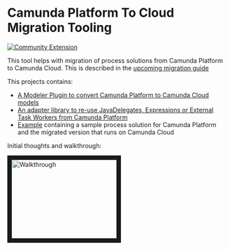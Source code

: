 # Camunda Platform To Cloud Migration Tooling

[![Community Extension](https://img.shields.io/badge/Community%20Extension-An%20open%20source%20community%20maintained%20project-FF4700)](https://github.com/camunda-community-hub/community)

This tool helps with migration of process solutions from Camunda Platform to Camunda Cloud. This is described in the [upcoming migration guide](https://github.com/berndruecker/camunda-cloud-documentation/blob/migration-guide-initial-draft/docs/guides/migrating-from-Camunda-Platform.md)

This projects contains:

* [A Modeler Plugin to convert Camunda Platform to Camunda Cloud models](camunda-modeler-plugin-platform-to-cloud-converter)
* [An adapter library to re-use JavaDelegates, Expressions or External Task Workers from Camunda Platform](camunda-platform-to-cloud-adapter)
* [Example](example/) containing a sample process solution for Camunda Platform and the migrated version that runs on Camunda Cloud 


Initial thoughts and walkthrough:

<a href="http://www.youtube.com/watch?feature=player_embedded&v=qyLgXVubL1Q" target="_blank"><img src="http://img.youtube.com/vi/qyLgXVubL1Q/0.jpg" alt="Walkthrough" width="240" height="180" border="10" /></a>
